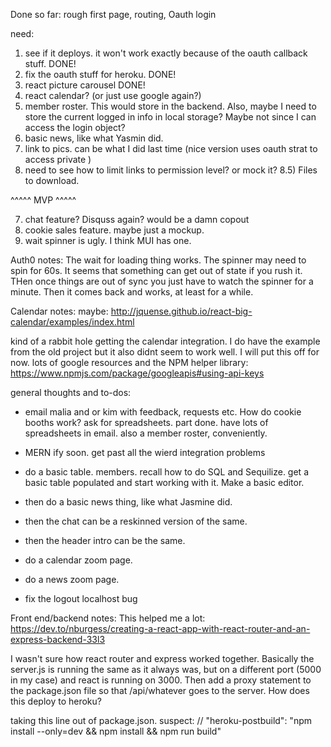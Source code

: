 Done so far:  rough first page, routing, Oauth login

need:  

1) see if it deploys.  it won't work exactly because of the oauth callback stuff. DONE!
2) fix the oauth stuff for heroku.  DONE!
3) react picture carousel DONE!
4) react calendar?  (or just use google again?)
5) member roster.  This would store in the backend.  Also, maybe I need to store the current logged in info in local storage?  Maybe not since I can access the login object?
6) basic news, like what Yasmin did.
7) link to pics.  can be what I did last time (nice version uses oauth strat to access private )
8) need to see how to limit links to permission level?  or mock it?
8.5) Files to download.

^^^^^ MVP ^^^^^

7) chat feature?  Disquss again?  would be a damn copout
8) cookie sales feature.  maybe just a mockup.
9) wait spinner is ugly.  I think MUI has one.


Auth0 notes:  The wait for loading thing works.  The spinner may need to spin for 60s.  It seems that something can get out of state if you rush it.  THen once things are out of sync you just have to watch the spinner for a minute.  Then it comes back and works, at least for a while.


Calendar notes:
maybe: http://jquense.github.io/react-big-calendar/examples/index.html

kind of a rabbit hole getting the calendar integration.  I do have the example from the old project but it also didnt seem to work well.  I will put this off for now.  lots of google resources and the NPM helper library:
https://www.npmjs.com/package/googleapis#using-api-keys



general thoughts and to-dos:
* email malia and or kim with feedback, requests etc.  How do cookie booths work?  ask for spreadsheets.  part done.  have lots of spreadsheets in email.  also a member roster, conveniently.

* MERN ify soon.  get past all the wierd integration problems
* do a basic table.  members.  recall how to do SQL and Sequilize.  get a basic table populated and start working with it.  Make a basic editor.
* then do a basic news thing, like what Jasmine did.
* then the chat can be a reskinned version of the same.
* then the header intro can be the same.
* do a calendar zoom page.
* do a news zoom page.
* fix the logout localhost bug


Front end/backend notes:
This helped me a lot:  https://dev.to/nburgess/creating-a-react-app-with-react-router-and-an-express-backend-33l3

I wasn't sure how react router and express worked together.  Basically the server.js is running the same as it always was, but on a different port (5000 in my case) and react
is running on 3000.  Then add a proxy statement to the package.json file so that /api/whatever goes to the server.  How does this deploy to heroku?

taking this line out of package.json.  suspect:  // "heroku-postbuild": "npm install --only=dev && npm install && npm run build"
